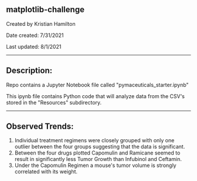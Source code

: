 matplotlib-challenge
---------------------------------------------------------------------------------------------------------
Created by Kristian Hamilton

Date created: 7/31/2021

Last updated: 8/1/2021

---------------------------------------------------------------------------------------------------------
Description:
---------------------------------------------------------------------------------------------------------
Repo contains a Jupyter Notebook file called "pymaceuticals_starter.ipynb"

This ipynb file contains Python code that will analyze data from the CSV's stored in the "Resources" subdirectory.

---------------------------------------------------------------------------------------------------------
Observed Trends:
---------------------------------------------------------------------------------------------------------

1. Individual treatment regimens were closely grouped with only one outlier between the four groups suggesting that the data is significant.
2. Between the four drugs plotted Capomulin and Ramicane seemed to result in significantly less Tumor Growth than Infubinol and Ceftamin.
3. Under the Capomulin Regimen a mouse's tumor volume is strongly correlated with its weight.
